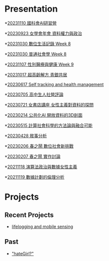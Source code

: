 # Presentation
*[20231110 國科會AI研習營](https://docs.google.com/presentation/d/e/2PACX-1vQ_cqxfyGjlFMikriKG_VhWI8TcL-zgbB6d2hGf8OfXX3EGhFYYUrmounu68XEbZtAwlXuM2CChG8NE/pub?start=false&loop=false&delayms=3000)

*[20230923 女學會年會 資料權力與政治]()

*[20231030 數位生活記錄 Week 8]()

*[20231030 普通社會學 Week 8]()

*[20231107 性別醫療與健康 Week 9](https://docs.google.com/presentation/d/e/2PACX-1vT6n22I7WkpakFPjKhQhz5VrKEN_AWlYpSv3MJqal19Jwc9WhZk9X8Rxlx-MTVAtPnMPa_Yrur3BDFS/pub?start=false&loop=false&delayms=3000)

*[20231017 超高齡解方 青銀共居]()

*[20230617 Self tracking and health management]()

*[20230705 高中生人社營評論]()

*[20230721 女書店講座 女性主義對資料的探問]()

*[20230214 公共化AI 開放資料的3D剖面]()

*[20230515 計算社會科學的方法論與融合可能]()

*[20230428 敘事分析]()

*[20230206 春之鬧 數位社會新挑戰]()

*[20230207 春之鬧 實作討論]()


*[20211118 演算法政治與數據女性主義]()

*[20211119 數據計劃的倫理分析]()


# Projects

## Recent Projects
* [lifelogging and mobile sensing]()

## Past
* ["hateGirl?"]()

